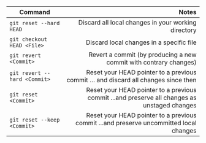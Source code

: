 | Command                         | Notes                                                                                         |
| ------------------------------- | ---------------------------------------------------------------------------------------------:|
| `git reset --hard HEAD`         | Discard all local changes in your working directory                                           |
| `git checkout HEAD <File>`      | Discard local changes in a specific file                                                      |
| `git revert <Commit>`           | Revert a commit (by producing a new commit with contrary changes)                             |
| `git revert --hard <Commit>`    | Reset your HEAD pointer to a previous commit … and discard all changes since then             |
| `git reset <Commit>`            | Reset your HEAD pointer to a previous commit ...and preserve all changes as unstaged changes  | 
| `git reset --keep <Commit>`     | Reset your HEAD pointer to a previous commit ...and preserve uncommitted local changes        |


